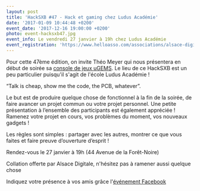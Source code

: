```yaml
---
layout: post
title: 'HackSXB #47 - Hack et gaming chez Ludus Académie'
date: '2017-01-09 10:44:48 +0200'
event_date: '2017-12-16 19:00:00 +0200'
photo: event-hacksxb47.jpg
event_info: Le vendredi 27 janvier à 19h chez Ludus Académie
event_registration: 'https://www.helloasso.com/associations/alsace-digitale/evenements/hacksxb-47'
---
```

Pour cette 47ème édition, on invite Théo Meyer qui nous présentera en début de soirée sa [console de jeux uGEMS](http://www.u-gems.com/). Le lieu de ce HackSXB est un peu particulier puisqu'il s'agit de l'école Ludus Académie !

“Talk is cheap, show me the code, the PCB, whatever”.

Le but est de produire quelque chose de fonctionnel à la fin de la soirée, de faire avancer un projet commun ou votre projet personnel. Une petite présentation à l’ensemble des participants est également appréciée ! Ramenez votre projet en cours, vos problèmes du moment, vos nouveaux gadgets !

Les règles sont simples : partager avec les autres, montrer ce que vous faites et faire preuve d’ouverture d’esprit !

Rendez-vous le 27 janvier à 19h (44 Avenue de la Forêt-Noire)

Collation offerte par Alsace Digitale, n'hésitez pas à ramener aussi quelque chose

Indiquez votre présence à vos amis grâce l'[événement Facebook](https://www.facebook.com/events/609678889222192/)